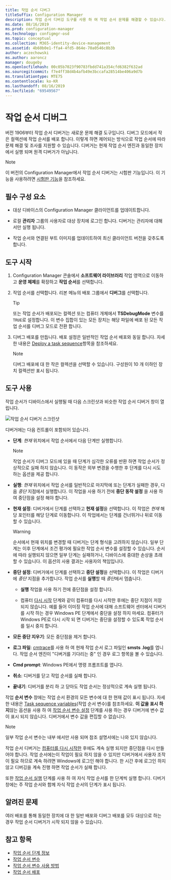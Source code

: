 ```yaml
---
title: 작업 순서 디버그
titleSuffix: Configuration Manager
description: 작업 순서 디버깅 도구를 사용 하 여 작업 순서 문제를 해결할 수 있습니다.
ms.date: 08/16/2019
ms.prod: configuration-manager
ms.technology: configmgr-osd
ms.topic: conceptual
ms.collection: M365-identity-device-management
ms.assetid: 4b60b0e1-ffa4-4fd5-864e-70a0546c8b3b
author: aczechowski
ms.author: aaroncz
manager: dougeby
ms.openlocfilehash: 00c05b7023f90783fbdd741a354cfd6382f632ad
ms.sourcegitcommit: f7e4ff38d4b4afb49e3bccafa28514be406a9d7b
ms.translationtype: MTE75
ms.contentlocale: ko-KR
ms.lasthandoff: 08/16/2019
ms.locfileid: "69549567"
---
```

# <a name="debug-a-task-sequence"></a>작업 순서 디버그

<!--3612274-->

버전 1906부터 작업 순서 디버거는 새로운 문제 해결 도구입니다. 디버그 모드에서 작은 컬렉션에 작업 순서를 배포 합니다. 이렇게 하면 제어되는 방식으로 작업 순서에 따라 문제 해결 및 조사를 지원할 수 있습니다. 디버거는 현재 작업 순서 엔진과 동일한 장치에서 실행 되며 원격 디버거가 아닙니다.

> [!Note]  
> 이 버전의 Configuration Manager에서 작업 순서 디버거는 시험판 기능입니다. 이 기능을 사용하려면 [시험판 기능](/sccm/core/servers/manage/pre-release-features)을 참조하세요.  


## <a name="prerequisites"></a>필수 구성 요소

- 대상 디바이스의 Configuration Manager 클라이언트를 업데이트합니다.

- 로컬 **관리자** 그룹의 사용자로 대상 장치에 로그인 합니다. 디버거는 관리자에 대해서만 실행 됩니다.

- 작업 순서와 연결된 부트 이미지를 업데이트하여 최신 클라이언트 버전을 갖추도록 합니다.


## <a name="start-the-tool"></a>도구 시작

1. Configuration Manager 콘솔에서 **소프트웨어 라이브러리** 작업 영역으로 이동하고 **운영 체제**를 확장하고 **작업 순서**를 선택합니다.

1. 작업 순서를 선택합니다. 리본 메뉴의 배포 그룹에서 **디버그**를 선택합니다.

    > [!Tip]  
    > 또는 작업 순서가 배포되는 컬렉션 또는 컴퓨터 개체에서 **TSDebugMode** 변수를 `TRUE`로 설정합니다. 이 변수 집합이 있는 모든 장치는 해당 파일에 배포 된 모든 작업 순서를 디버그 모드로 전환 합니다.

1. 디버그 배포를 만듭니다. 배포 설정은 일반적인 작업 순서 배포와 동일 합니다. 자세한 내용은 [Deploy a task sequence](/sccm/osd/deploy-use/deploy-a-task-sequence#process)항목을 참조하세요.

    > [!Note]  
    > 디버그 배포에 대 한 작은 컬렉션을 선택할 수 있습니다. 구성원이 10 개 이하인 장치 컬렉션만 표시 됩니다.


## <a name="use-the-tool"></a>도구 사용

작업 순서가 디바이스에서 실행될 때 다음 스크린샷과 비슷한 작업 순서 디버거 창이 열립니다.

![작업 순서 디버거 스크린샷](media/3612274-tsdebug.png)

디버거에는 다음 컨트롤이 포함되어 있습니다.

- **단계**: *현재* 위치에서 작업 순서에서 다음 단계만 실행합니다.  

    > [!Note]  
    > 작업 순서가 디버그 모드에 있을 때 단계가 심각한 오류를 반환 하면 작업 순서가 정상적으로 실패 하지 않습니다. 이 동작은 외부 변경을 수행한 후 단계를 다시 시도 하는 옵션을 제공 합니다.

- **실행**: *현재* 위치에서 작업 순서를 일반적으로 마지막에 또는 단계가 실패한 경우, 다음 *중단* 지점에서 실행합니다. 이 작업을 사용 하기 전에 **중단 동작 설정** 을 사용 하 여 중단점을 설정 해야 합니다.

- **현재 설정**: 디버거에서 단계를 선택하고 **현재 설정**을 선택합니다. 이 작업은 *현재* 해당 포인터를 해당 단계로 이동합니다. 이 작업에서는 단계를 건너뛰거나 뒤로 이동할 수 있습니다.  

    > [!Warning]  
    > 순서에서 현재 위치를 변경할 때 디버거는 단계 형식을 고려하지 않습니다. 일부 단계는 이후 단계에서 조건 평가에 필요한 작업 순서 변수를 설정할 수 있습니다. 순서에 따라 실행되지 않으면 일부 단계는 실패하거나, 디바이스에 중대한 손상을 초래할 수 있습니다. 이 옵션의 사용 결과는 사용자의 책임입니다.  

- **중단 설정**: 디버거에서 단계를 선택하고 **중단 설정**을 선택합니다. 이 작업은 디버거에 *중단* 지점을 추가합니다. 작업 순서를 **실행**할 때 *중단*에서 멈춥니다.  

    - **실행** 작업을 사용 하기 전에 중단점을 설정 합니다.

    - 컴퓨터 [다시 시작](/sccm/osd/understand/task-sequence-steps#BKMK_RestartComputer) 단계와 같이 컴퓨터를 다시 시작한 후에는 중단 지점이 저장 되지 않습니다. 예를 들어 이미징 작업 순서에 대해 소프트웨어 센터에서 디버거를 시작 하는 경우 Windows PE 단계에서 중단을 설정 하지 마세요. 컴퓨터가 Windows PE로 다시 시작 되 면 디버거는 중단을 설정할 수 있도록 작업 순서를 일시 중지 합니다.

- **모든 중단 지우기**: 모든 중단점을 제거 합니다.

- **로그 파일**: [cmtrace](/sccm/core/support/cmtrace)를 사용 하 여 현재 작업 순서 로그 파일인 **smsts .log**를 엽니다. 작업 순서 엔진이 "디버거를 기다리는 중" 인 경우 로그 항목을 볼 수 있습니다.

- **Cmd prompt**: Windows PE에서 명령 프롬프트를 엽니다.

- **취소**: 디버거를 닫고 작업 순서를 실패 합니다.

- **끝내기**: 디버거를 분리 하 고 닫아도 작업 순서는 정상적으로 계속 실행 됩니다.

작업 **순서 변수** 창에는 작업 순서 환경의 모든 변수에 대 한 현재 값이 표시 됩니다. 자세한 내용은 [Task sequence variables](/sccm/osd/understand/task-sequence-variables)\(작업 순서 변수\)를 참조하세요. **이 값을 표시 하지**않는 옵션을 사용 하 여 [작업 순서 변수 설정](/sccm/osd/understand/task-sequence-steps#BKMK_SetTaskSequenceVariable) 단계를 사용 하는 경우 디버거에 변수 값이 표시 되지 않습니다. 디버거에서 변수 값을 편집할 수 없습니다.

> [!Note]
> 일부 작업 순서 변수는 내부 에서만 사용 되며 참조 설명서에는 나와 있지 않습니다.

작업 순서 디버거는 [컴퓨터를 다시 시작한](/sccm/osd/understand/task-sequence-steps#BKMK_RestartComputer) 후에도 계속 실행 되지만 중단점을 다시 만들어야 합니다. 작업 순서에는이 작업이 필요 하지 않을 수 있지만 디버거에서 사용자 조작이 필요 하므로 계속 하려면 Windows에 로그인 해야 합니다. 한 시간 후에 로그인 하지 않고 디버깅을 계속 진행 하면 작업 순서가 실패 합니다.

또한 [작업 순서 실행](/sccm/osd/understand/task-sequence-steps#child-task-sequence) 단계를 사용 하 여 자식 작업 순서를 한 단계씩 실행 합니다. 디버거 창에는 주 작업 순서와 함께 자식 작업 순서의 단계가 표시 됩니다.


## <a name="known-issues"></a>알려진 문제

여러 배포를 통해 동일한 장치에 대 한 일반 배포와 디버그 배포를 모두 대상으로 하는 경우 작업 순서 디버거가 시작 되지 않을 수 있습니다.


## <a name="see-also"></a>참고 항목

- [작업 순서 단계 정보](/sccm/osd/understand/task-sequence-steps)
- [작업 순서 변수](/sccm/osd/understand/task-sequence-variables)
- [작업 순서 변수 사용 방법](/sccm/osd/understand/using-task-sequence-variables)
- [작업 순서 배포](/sccm/osd/deploy-use/deploy-a-task-sequence)
